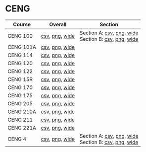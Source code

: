 # CENG

| Course | Overall | Section |
| ------ | ------- | ------- |
| CENG 100 | [csv](https://github.com/UCSD-Historical-Enrollment-Data/2023Fall/blob/main/overall/CENG%20100.csv), [png](https://raw.githubusercontent.com/UCSD-Historical-Enrollment-Data/2023Fall/main/plot_overall/CENG%20100.png), [wide](https://raw.githubusercontent.com/UCSD-Historical-Enrollment-Data/2023Fall/main/plot_overall_wide/CENG%20100.png) | Section A: [csv](https://github.com/UCSD-Historical-Enrollment-Data/2023Fall/blob/main/section/CENG%20100_A.csv), [png](https://raw.githubusercontent.com/UCSD-Historical-Enrollment-Data/2023Fall/main/plot_section/CENG%20100_A.png), [wide](https://raw.githubusercontent.com/UCSD-Historical-Enrollment-Data/2023Fall/main/plot_section_wide/CENG%20100_A.png)<br>Section B: [csv](https://github.com/UCSD-Historical-Enrollment-Data/2023Fall/blob/main/section/CENG%20100_B.csv), [png](https://raw.githubusercontent.com/UCSD-Historical-Enrollment-Data/2023Fall/main/plot_section/CENG%20100_B.png), [wide](https://raw.githubusercontent.com/UCSD-Historical-Enrollment-Data/2023Fall/main/plot_section_wide/CENG%20100_B.png) |
| CENG 101A | [csv](https://github.com/UCSD-Historical-Enrollment-Data/2023Fall/blob/main/overall/CENG%20101A.csv), [png](https://raw.githubusercontent.com/UCSD-Historical-Enrollment-Data/2023Fall/main/plot_overall/CENG%20101A.png), [wide](https://raw.githubusercontent.com/UCSD-Historical-Enrollment-Data/2023Fall/main/plot_overall_wide/CENG%20101A.png) |  |
| CENG 114 | [csv](https://github.com/UCSD-Historical-Enrollment-Data/2023Fall/blob/main/overall/CENG%20114.csv), [png](https://raw.githubusercontent.com/UCSD-Historical-Enrollment-Data/2023Fall/main/plot_overall/CENG%20114.png), [wide](https://raw.githubusercontent.com/UCSD-Historical-Enrollment-Data/2023Fall/main/plot_overall_wide/CENG%20114.png) |  |
| CENG 120 | [csv](https://github.com/UCSD-Historical-Enrollment-Data/2023Fall/blob/main/overall/CENG%20120.csv), [png](https://raw.githubusercontent.com/UCSD-Historical-Enrollment-Data/2023Fall/main/plot_overall/CENG%20120.png), [wide](https://raw.githubusercontent.com/UCSD-Historical-Enrollment-Data/2023Fall/main/plot_overall_wide/CENG%20120.png) |  |
| CENG 122 | [csv](https://github.com/UCSD-Historical-Enrollment-Data/2023Fall/blob/main/overall/CENG%20122.csv), [png](https://raw.githubusercontent.com/UCSD-Historical-Enrollment-Data/2023Fall/main/plot_overall/CENG%20122.png), [wide](https://raw.githubusercontent.com/UCSD-Historical-Enrollment-Data/2023Fall/main/plot_overall_wide/CENG%20122.png) |  |
| CENG 15R | [csv](https://github.com/UCSD-Historical-Enrollment-Data/2023Fall/blob/main/overall/CENG%2015R.csv), [png](https://raw.githubusercontent.com/UCSD-Historical-Enrollment-Data/2023Fall/main/plot_overall/CENG%2015R.png), [wide](https://raw.githubusercontent.com/UCSD-Historical-Enrollment-Data/2023Fall/main/plot_overall_wide/CENG%2015R.png) |  |
| CENG 170 | [csv](https://github.com/UCSD-Historical-Enrollment-Data/2023Fall/blob/main/overall/CENG%20170.csv), [png](https://raw.githubusercontent.com/UCSD-Historical-Enrollment-Data/2023Fall/main/plot_overall/CENG%20170.png), [wide](https://raw.githubusercontent.com/UCSD-Historical-Enrollment-Data/2023Fall/main/plot_overall_wide/CENG%20170.png) |  |
| CENG 175 | [csv](https://github.com/UCSD-Historical-Enrollment-Data/2023Fall/blob/main/overall/CENG%20175.csv), [png](https://raw.githubusercontent.com/UCSD-Historical-Enrollment-Data/2023Fall/main/plot_overall/CENG%20175.png), [wide](https://raw.githubusercontent.com/UCSD-Historical-Enrollment-Data/2023Fall/main/plot_overall_wide/CENG%20175.png) |  |
| CENG 205 | [csv](https://github.com/UCSD-Historical-Enrollment-Data/2023Fall/blob/main/overall/CENG%20205.csv), [png](https://raw.githubusercontent.com/UCSD-Historical-Enrollment-Data/2023Fall/main/plot_overall/CENG%20205.png), [wide](https://raw.githubusercontent.com/UCSD-Historical-Enrollment-Data/2023Fall/main/plot_overall_wide/CENG%20205.png) |  |
| CENG 210A | [csv](https://github.com/UCSD-Historical-Enrollment-Data/2023Fall/blob/main/overall/CENG%20210A.csv), [png](https://raw.githubusercontent.com/UCSD-Historical-Enrollment-Data/2023Fall/main/plot_overall/CENG%20210A.png), [wide](https://raw.githubusercontent.com/UCSD-Historical-Enrollment-Data/2023Fall/main/plot_overall_wide/CENG%20210A.png) |  |
| CENG 211 | [csv](https://github.com/UCSD-Historical-Enrollment-Data/2023Fall/blob/main/overall/CENG%20211.csv), [png](https://raw.githubusercontent.com/UCSD-Historical-Enrollment-Data/2023Fall/main/plot_overall/CENG%20211.png), [wide](https://raw.githubusercontent.com/UCSD-Historical-Enrollment-Data/2023Fall/main/plot_overall_wide/CENG%20211.png) |  |
| CENG 221A | [csv](https://github.com/UCSD-Historical-Enrollment-Data/2023Fall/blob/main/overall/CENG%20221A.csv), [png](https://raw.githubusercontent.com/UCSD-Historical-Enrollment-Data/2023Fall/main/plot_overall/CENG%20221A.png), [wide](https://raw.githubusercontent.com/UCSD-Historical-Enrollment-Data/2023Fall/main/plot_overall_wide/CENG%20221A.png) |  |
| CENG 4 | [csv](https://github.com/UCSD-Historical-Enrollment-Data/2023Fall/blob/main/overall/CENG%204.csv), [png](https://raw.githubusercontent.com/UCSD-Historical-Enrollment-Data/2023Fall/main/plot_overall/CENG%204.png), [wide](https://raw.githubusercontent.com/UCSD-Historical-Enrollment-Data/2023Fall/main/plot_overall_wide/CENG%204.png) | Section A: [csv](https://github.com/UCSD-Historical-Enrollment-Data/2023Fall/blob/main/section/CENG%204_A.csv), [png](https://raw.githubusercontent.com/UCSD-Historical-Enrollment-Data/2023Fall/main/plot_section/CENG%204_A.png), [wide](https://raw.githubusercontent.com/UCSD-Historical-Enrollment-Data/2023Fall/main/plot_section_wide/CENG%204_A.png)<br>Section B: [csv](https://github.com/UCSD-Historical-Enrollment-Data/2023Fall/blob/main/section/CENG%204_B.csv), [png](https://raw.githubusercontent.com/UCSD-Historical-Enrollment-Data/2023Fall/main/plot_section/CENG%204_B.png), [wide](https://raw.githubusercontent.com/UCSD-Historical-Enrollment-Data/2023Fall/main/plot_section_wide/CENG%204_B.png) |

